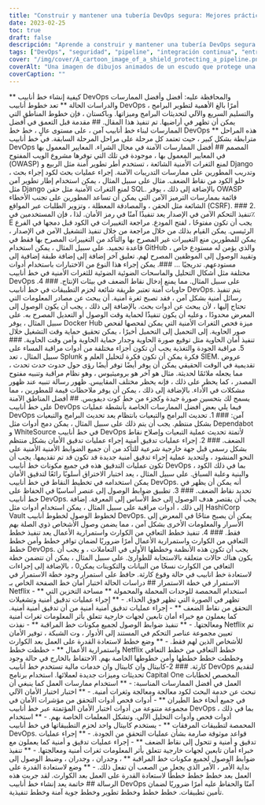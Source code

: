 ```yaml
---
title: "Construir y mantener una tubería DevOps segura: Mejores prácticas y casos prácticos"
date: 2023-02-25
toc: true
draft: false
descripción: "Aprende a construir y mantener una tubería DevOps segura utilizando las mejores prácticas y ejemplos del mundo real en esta completa guía."
tags: ["DevOps", "seguridad", "pipeline", "integración continua", "entrega continua", "automatización", "contenerización", "codificación segura", "escaneo de vulnerabilidades", "monitorización", "feedback", "control de versiones", "control de acceso", "recuperación ante desastres", "continuidad de negocio", "caso práctico", "Spring", "Django", "OWASP", "Netflix", "Capital One"].
cover: "/img/cover/A_cartoon_image_of_a_shield_protecting_a_pipeline.png"
coverAlt: "Una imagen de dibujos animados de un escudo que protege una tubería con un candado y una llave, rodeado de varias etapas de tuberías DevOps y herramientas de seguridad."
coverCaption: ""
---
```


** كيفية إنشاء خط أنابيب DevOps والمحافظة عليه: أفضل وأفضل الممارسات والدراسات الحالة ** تعد خطوط أنابيب DevOps أمرًا بالغ الأهمية لتطوير البرامج ، والتسليم السريع والآلي لتحديثات البرامج وميزاتها. وباكستان ، فإن خطوط المناطق التي يمكن أن تظهر في أراضيها. تم تنفيذ هذا المقال. ## مقدمة قبل التعمق في أفضل الممارسات لبناء خط أنابيب آمن ، على مستوى عالٍ ، خط خط DevOps ** هذه المراحل مترابطة بشكل كبير ، حيث تعتمد كل مرحلة على مراحل المرحلة السابقة. في خط أنابيب DevOps المصمم ## أفضل الممارسات الآمنة في مجال الشراء. المعايير المعمول بها في المعايير المعمول بها ، موجودة في تلك التي توفرها مشروع الويب المفتوح (OWASP) لمنع الثغرات الأمنية الشائعة ، تستخدم أطر تطوير آمنة مثل الربيع و Django ، وتدريب المطورين على ممارسات التدريبات الآمنة. إجراء عمليات بحث لكود إجراء بحث خلو الكود من نقاط الضعف. مثال على سبيل المثال ، يمكن استخدام إطار تطوير آمن مثل Django لمنع الثغرات الأمنية مثل حقن SQL. بالإضافة إلى ذلك ، يوفر OWASP قائمة بممارسات الترميز الآمن التي يمكن أن تساعد المطورين على تجنب الأخطاء الشائعة مثل الحقن ، والمصادقة المعطلة ، وتزوير الطلبات عبر المواقع (CSRF). ### 2. تنفيذ التحكم الآمن في الإصدار يعد تنفيذًا آمنًا في رمز الأمان. لذا ، فإن المستخدمين في٪ E يجب أن تكون مفتوحًا ، لفتح المودع. مراجعة التغييرات في الكود قبل دمجها في الفرع الرئيسي. يمكن القيام بذلك من خلال مراجعة من خلال تنفيذ التشغيل الآمن في الإصدار ، يمكن للمطورين منع التغييرات غير المصرح بها والتأكد من التغييرات المصرح بها فقط في قاعدة تجميد. على سبيل المثال ، يمكن استخدام GitHub ، والذي يؤمن له مستودع خاص وتقييد الوصول إلى الموظفين المصرح لهم. تعليق آخر إضافة إلى إضافة طبقة إضافية إلى مستودعهم. تدريجيًا ... ###. يمكن إجراء هذا النوع من الاختبارات باستخدام أدوات مختلفة مثل أشكال التحليل والماسحات الضوئية الضوئية للثغرات الأمنية في خط أنابيب DevOps على سبيل المثال. مما يمنع إدخال نقاط الضعف في بيئات الإنتاج. ### 4. حاويات آمنة تعتبر طريقة شائعة لحزم التطبيقات في خط أنابيب DevOps. يتم تنفيذ رسائل أمنية بشكل آمن ، فقد تصبح ثغرة أمنية. أن يبحث عن مصادر المعلومات التي تحتاج إليها ، لأن يبحث عن أدوات بحث. بالإضافة إلى ذلك ، يجب أن يكون الوصول إلى المعرض محدودًا ، وعليه أن يكون تنفيذًا لحماية وقت الوصول أو التعديل المصرح به. على سبيل المثال ، يوفر Docker Hub ميزة فحص الثغرات الأمنية التي يمكن لفحصها لفحص صور الحاوية. إلى التحميل إلى التحميل أخيرًا ، يمكن تحقيق حماية وقت التشغيل خلال تنفيذ أمان الحاوية مثل توقيع صورة الحاوية وجدار حماية الحاوية وأمن وقت الحاوية. ### 5. مراقبة الجودة والتغذية يجب أن تكون أجزاء مختلفة من أدوات مراقبة المساء على سبيل المثال ، تعد Splunk فكرة يمكن أن تكون فكرة لتحليل العلم و SIEM. عروض تقديمية في الوقت الحقيقي يمكن أن يوفر أيضًا توفر أيضًا رؤى حول حدوث حدث تحدث ، مما يجعله ملائمًا لحديثة. مثال هو آخر هو بروميثيوس ، وهو نظام مراقبة وتنبيه مفتوح المصدر ، كما يحظر على ذلك ، فإنه يحظر مختلف المقاييس. ظهور رسالة تنبيه عند ظهور مشكلات في الأداء. بالإضافة إلى ذلك ، يمكن أن يوفر ملاحظات قيمة للمطورين ، مما يسمح لك بتحسين صورة جيدة وكجزء من خط كوت ديفوبس. ## أفضل المناطق الآمنة على خط أنابيب DevOps فيما يلي بعض أفضل الممارسات الخاصة بأنشطة عمليات DevOps آمن: ### 1. تحديث البرامج والتبعيات بانتظام يعد تحديث البرامج والتبعيات بشكل منتظم. يجب أن يتم ذلك على سبيل المثال ، يمكن دمج أدوات مثل Dependabot و WhiteSource في خط أنابيب DevOps لأتمتة تحديث عملية التبعيات وإصلاح نقاط الضعف. ### 2. إجراء عمليات تدقيق أمنية إجراء عمليات تدقيق الأمان بشكل منتظم بشكل رسمي قبل جهة خارجية شرعية للتأكد من أن جميع الضوابط الأمنية الأمنية على النحو المنشود ، ولتحديد عملية إجراء تدقيق أمنية جديدة قد تكون قد تم تقديمها. يجب أن تكون عمليات التدقيق هذه في جميع مكونات خط أنابيب DevOps ، بما في ذلك الكود والبنية وعلبة السباق. على سبيل المثال ، يعد اختبار الاختراق أسلوبًا رائعًا لتدقيق الأمان يمكن استخدامه في تخطيط النقاط في خط أنابيب DevOps. أنه يمكن أن يظهر في تحديد نقاط الضعف. ### 3. تطبيق ضوابط الوصول إلى عنصر أساسيًا في الحفاظ على خط أنابيب DevOps. يجب أن يقتصر هدف الوصول إلى خط الأساس إلى المعرفة. إضافة إلى ذلك ، أدوات مراقبة على سبيل المثال ، يمكن استخدام أدوات مثل HashiCorp Vault لخطوط الوصول لخطوط أنابيب DevOps. يمكن أن يصبح متاحًا في المعرض إلى الأسرار والمعلومات الأخرى بشكل آمن ، مما يضمن وصول الأشخاص ذوي الصلة بهم فقط. ### 4. تنفيذ خطط التعافي من الكوارث واستمرارية الأعمال يعد تنفيذ خطط التعافي من الكوارث واستمرارية الأعمال أمرًا ضروريًا لضمان توافر خطط وأمن خطط خطط DevOps. يجب أن تكون هذه الأنظمة وخططها الأولى في التعاملات ، و يجب أن يكون هناك حالات متعلقة بالاستجابة للطوارئ. على سبيل المثال ، يمكن أن تتضمن خطة التعافي من الكوارث نسخًا من البيانات والتكوينات يمكن0 ، بالإضافة إلى إجراءات لاستعادة خط انابيب في حالة وقوع كارثة. حافظ على استمرار وجود خطة الاستمرار في الاستمرار في خطة الاستمرار ## دراسات الحالة اختبار أمان خط الصفحة الخاص بـ Netflix - ** استخدام المحمصة للوحدات المحملة والمحمولة ** مساحة التخزين التي تظهر في الصورة التي تظهر فوق الحذاء. - ** إجراء عمليات تدقيق أمنية وتشغيلات التحقق من نقاط الضعف ** - إجراء عمليات تدقيق أمنية أمنية من أن تدقيق أمنية أمنية. كما يعملون مع خبراء أمان تابعين لجهات خارجية تتعلق بأثر المعلومات ثغرات أمنية ومعالجتها. - ** تنفيذ ضوابط الوصول لجميع مكونات خط المراقبة ** - نفذت Netflix تم تعيين مجموعة عناصر التحكم في المستند إلى الأدوار ، وت الشبكة ، توفير الأمان للأشخاص الذين لهم فقط. - ** وضع خطط لاستعادة القدرة على العمل بعد الكوارث واستمرارية الأعمال ** - خططت خطط Netflix خطط التعافي من خطط التعافي وخططت خطط خططها وأمن خطوطها الخاصة بهم. الاحتفاظ بالخارج في حالة وجود كارثة. ### 2-كابيتال وان كابيتال وان خدمات مالية تستخدم خط أنابيب DevOps لتقديم تحديثات وميزات جديدة لعملائها. استخدام برنامج Capital One المخصص لخطابات العمل في أفضل الممارسات المناسبة: - ** استخدام ممارسات العمل كما ينبغي أن تبحث عن خدمة البحث لكود معالجة ومعالجة وثغرات أمنية. - ** اختبار اختبار الأمان الآلي في جميع أنحاء خط الطيران ** - أدوات فحص أدوات التحقق من مؤشرات الأمان في مجموعة متنوعة من أدوات اختبار الأمان المؤتمتة عبر خط أنابيب DevOps ، بما في ذلك أدوات فحص وأدوات التحليل الآلي. وتشكل المعلمات الخاصة بهم. - ** استخدام المحمصة لتطبيقات المرفقات ** - يستخدم كابيتال واحد لحزم التطبيقاتها في خط أنابيب DevOps. قواعد موثوقة صارمة بشأن عمليات التحقق من الجودة. - ** إجراء عمليات تدقيق و أمنية و تتحول إلى نقاط الضعف ** - إجراء عمليات تدقيق و أمنية كما يعملون مع خبراء أمان تابعين لجهات خارجية تتعلق بأثر المعلومات ثغرات أمنية ومعالجتها. - ** تنفيذ ضوابط الوصول لجميع مكونات خط المراقبة ** ، وجدران ، وجدران ، وضبط الوصول إلى بداية الأمر ، الأمر الذي يجعل من الصعب أن تفعل ذلك. - ** وضع لاستعادة القدرة على العمل بعد خطط خطط خططًا لاستعادة القدرة على العمل بعد الكوارث. لقد جربت هذه الرسالة ## خاتمة يعد إنشاء خط أنابيب DevOps آمنًا والحفاظ عليه أمرًا ضروريًا لضمان تأمين تطبيقات. خطط خطط وخطط تطوير وخطط جوية آمنة وخطط تنفيذية.